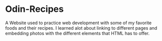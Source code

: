 # Odin-Recipes
A Website used to practice web development with some of my favorite foods and their recipes. I learned alot about linking to different pages and embedding photos with the different elements that HTML has to offer.